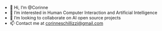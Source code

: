 - 👋 Hi, I’m @Corinne
- 👀 I’m interested in Human Computer Interaction and Artificial Intelligence
- 💞️ I’m looking to collaborate on AI open source projects
- 📫 Contact me at corinneschillizzi@gmail.com
